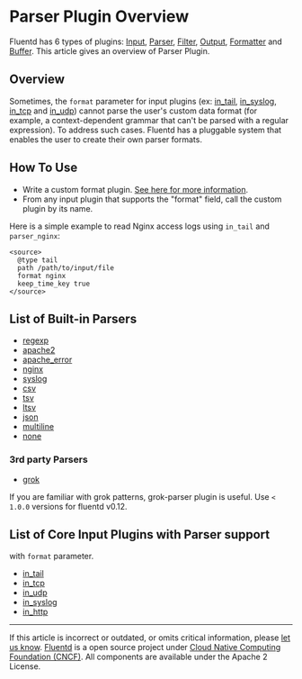 # Parser Plugin Overview

Fluentd has 6 types of plugins: [Input](/plugins/input/input-plugin-overview.md),
[Parser](/plugins/parser/parser-plugin-overview.md), [Filter](/plugins/filter/filter-plugin-overview.md),
[Output](/plugins/output/output-plugin-overview.md), [Formatter](/plugins/formatter/formatter-plugin-overview.md)
and [Buffer](/plugins/buffer/buffer-plugin-overview.md). This article gives an overview of
Parser Plugin.


## Overview

Sometimes, the `format` parameter for input plugins (ex:
[in\_tail](/plugins/input/in_tail.md), [in\_syslog](/plugins/input/in_syslog.md), [in\_tcp](/plugins/input/in_tcp.md) and
[in\_udp](/plugins/input/in_udp.md)) cannot parse the user's custom data format (for
example, a context-dependent grammar that can't be parsed with a regular
expression). To address such cases. Fluentd has a pluggable system that
enables the user to create their own parser formats.

## How To Use

-   Write a custom format plugin. [See here for more information](/developer/plugin-development.md/#parser-plugins).
-   From any input plugin that supports the "format" field, call the
    custom plugin by its name.

Here is a simple example to read Nginx access logs using `in_tail` and
`parser_nginx`:

``` {.CodeRay}
<source>
  @type tail
  path /path/to/input/file
  format nginx
  keep_time_key true
</source>
```

## List of Built-in Parsers

-   [regexp](/plugins/parser/parser_regexp.md)
-   [apache2](/plugins/parser/parser_apache2.md)
-   [apache\_error](/plugins/parser/parser_apache_error.md)
-   [nginx](/plugins/parser/parser_nginx.md)
-   [syslog](/plugins/parser/parser_syslog.md)
-   [csv](/plugins/parser/parser_csv.md)
-   [tsv](/plugins/parser/parser_tsv.md)
-   [ltsv](/plugins/parser/parser_ltsv.md)
-   [json](/plugins/parser/parser_json.md)
-   [multiline](/plugins/parser/parser_multiline.md)
-   [none](/plugins/parser/parser_none.md)

### 3rd party Parsers

-   [grok](https://github.com/fluent/fluent-plugin-grok-parser)

If you are familiar with grok patterns, grok-parser plugin is useful.
Use `< 1.0.0` versions for fluentd v0.12.

## List of Core Input Plugins with Parser support

with `format` parameter.

-   [in\_tail](/plugins/input/in_tail.md)
-   [in\_tcp](/plugins/input/in_tcp.md)
-   [in\_udp](/plugins/input/in_udp.md)
-   [in\_syslog](/plugins/input/in_syslog.md)
-   [in\_http](/plugins/input/in_http.md)


------------------------------------------------------------------------

If this article is incorrect or outdated, or omits critical information, please [let us know](https://github.com/fluent/fluentd-docs/issues?state=open).
[Fluentd](http://www.fluentd.org/) is a open source project under [Cloud Native Computing Foundation (CNCF)](https://cncf.io/). All components are available under the Apache 2 License.

